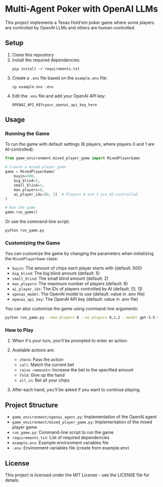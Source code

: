 # Multi-Agent Poker with OpenAI LLMs

This project implements a Texas Hold'em poker game where some players are controlled by OpenAI LLMs and others are human-controlled.

## Setup

1. Clone this repository
2. Install the required dependencies:
   ```
   pip install -r requirements.txt
   ```
3. Create a `.env` file based on the `example.env` file:
   ```
   cp example.env .env
   ```
4. Edit the `.env` file and add your OpenAI API key:
   ```
   OPENAI_API_KEY=your_openai_api_key_here
   ```

## Usage

### Running the Game

To run the game with default settings (6 players, where players 0 and 1 are AI-controlled):

```python
from game_environment.mixed_player_game import MixedPlayerGame

# Create a mixed player game
game = MixedPlayerGame(
    buyin=500,
    big_blind=5,
    small_blind=2,
    max_players=6,
    ai_player_ids=[0, 1]  # Players 0 and 1 are AI-controlled
)

# Run the game
game.run_game()
```

Or use the command-line script:

```bash
python run_game.py
```

### Customizing the Game

You can customize the game by changing the parameters when initializing the `MixedPlayerGame` class:

- `buyin`: The amount of chips each player starts with (default: 500)
- `big_blind`: The big blind amount (default: 5)
- `small_blind`: The small blind amount (default: 2)
- `max_players`: The maximum number of players (default: 6)
- `ai_player_ids`: The IDs of players controlled by AI (default: [0, 1])
- `openai_model`: The OpenAI model to use (default: value in .env file)
- `openai_api_key`: The OpenAI API key (default: value in .env file)

You can also customize the game using command-line arguments:

```bash
python run_game.py --max-players 8 --ai-players 0,1,2 --model gpt-3.5-turbo
```

### How to Play

1. When it's your turn, you'll be prompted to enter an action.
2. Available actions are:
   - `check`: Pass the action
   - `call`: Match the current bet
   - `raise <amount>`: Increase the bet to the specified amount
   - `fold`: Give up the hand
   - `all_in`: Bet all your chips

3. After each hand, you'll be asked if you want to continue playing.

## Project Structure

- `game_environment/openai_agent.py`: Implementation of the OpenAI agent
- `game_environment/mixed_player_game.py`: Implementation of the mixed player game
- `run_game.py`: Command-line script to run the game
- `requirements.txt`: List of required dependencies
- `example.env`: Example environment variables file
- `.env`: Environment variables file (create from example.env)

## License

This project is licensed under the MIT License - see the LICENSE file for details.
